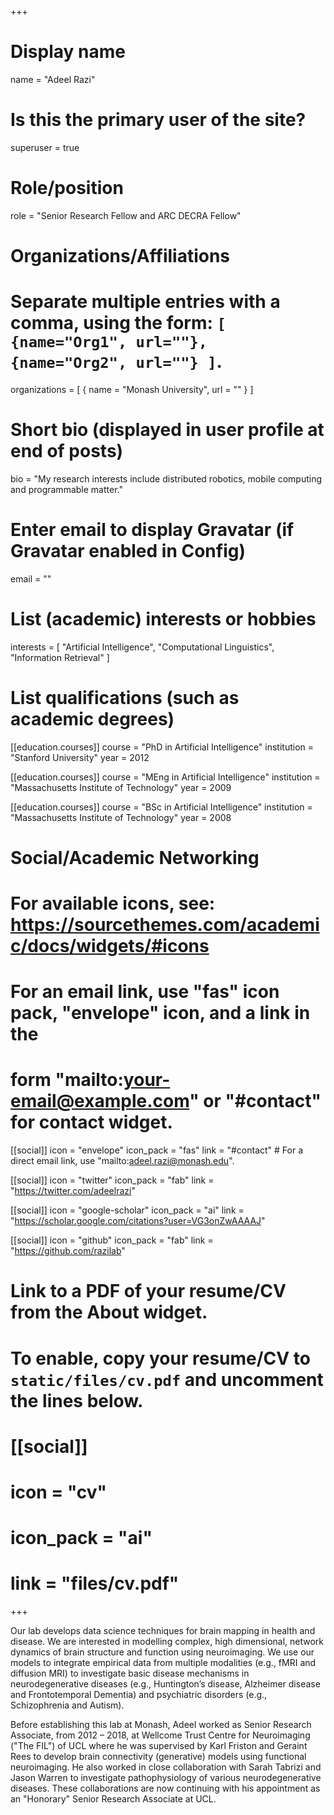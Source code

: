 +++
# Display name
name = "Adeel Razi"

# Is this the primary user of the site?
superuser = true

# Role/position
role = "Senior Research Fellow and ARC DECRA Fellow"

# Organizations/Affiliations
#   Separate multiple entries with a comma, using the form: `[ {name="Org1", url=""}, {name="Org2", url=""} ]`.
organizations = [ { name = "Monash University", url = "" } ]

# Short bio (displayed in user profile at end of posts)
bio = "My research interests include distributed robotics, mobile computing and programmable matter."

# Enter email to display Gravatar (if Gravatar enabled in Config)
email = ""

# List (academic) interests or hobbies
interests = [
  "Artificial Intelligence",
  "Computational Linguistics",
  "Information Retrieval"
]

# List qualifications (such as academic degrees)
[[education.courses]]
  course = "PhD in Artificial Intelligence"
  institution = "Stanford University"
  year = 2012

[[education.courses]]
  course = "MEng in Artificial Intelligence"
  institution = "Massachusetts Institute of Technology"
  year = 2009

[[education.courses]]
  course = "BSc in Artificial Intelligence"
  institution = "Massachusetts Institute of Technology"
  year = 2008

# Social/Academic Networking
# For available icons, see: https://sourcethemes.com/academic/docs/widgets/#icons
#   For an email link, use "fas" icon pack, "envelope" icon, and a link in the
#   form "mailto:your-email@example.com" or "#contact" for contact widget.

[[social]]
  icon = "envelope"
  icon_pack = "fas"
  link = "#contact"  # For a direct email link, use "mailto:adeel.razi@monash.edu".

[[social]]
  icon = "twitter"
  icon_pack = "fab"
  link = "https://twitter.com/adeelrazi"

[[social]]
  icon = "google-scholar"
  icon_pack = "ai"
  link = "https://scholar.google.com/citations?user=VG3onZwAAAAJ"

[[social]]
  icon = "github"
  icon_pack = "fab"
  link = "https://github.com/razilab"

# Link to a PDF of your resume/CV from the About widget.
# To enable, copy your resume/CV to `static/files/cv.pdf` and uncomment the lines below.
# [[social]]
#   icon = "cv"
#   icon_pack = "ai"
#   link = "files/cv.pdf"

+++

Our lab develops data science techniques for brain mapping in health and disease. We are interested in modelling complex, high dimensional, network dynamics of brain structure and function using neuroimaging. We use our models to integrate empirical data from multiple modalities (e.g., fMRI and diffusion MRI) to investigate basic disease mechanisms in neurodegenerative diseases (e.g., Huntington’s disease, Alzheimer disease and Frontotemporal Dementia) and psychiatric disorders (e.g., Schizophrenia and Autism).

Before establishing this lab at Monash, Adeel worked as Senior Research Associate, from 2012 – 2018, at Wellcome Trust Centre for Neuroimaging ("The FIL") of UCL where he was supervised by Karl Friston and Geraint Rees to develop brain connectivity (generative) models using functional neuroimaging. He also worked in close collaboration with Sarah Tabrizi and Jason Warren to investigate pathophysiology of various neurodegenerative diseases. These collaborations are now continuing with his appointment as an "Honorary" Senior Research Associate at UCL. 
